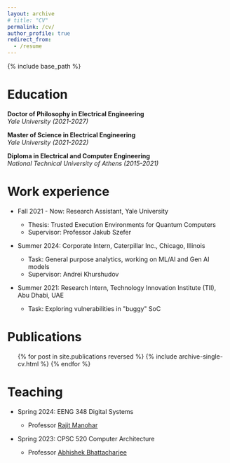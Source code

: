 ```yaml
---
layout: archive
# title: "CV"
permalink: /cv/
author_profile: true
redirect_from:
  - /resume
---
```


{% include base_path %}

Education
======
**Doctor of Philosophy in Electrical Engineering** \
_Yale University (2021-2027)_

**Master of Science in Electrical Engineering** \
_Yale University (2021-2022)_

**Diploma in Electrical and Computer Engineering** \
_National Technical University of Athens (2015-2021)_ 

Work experience
======

* Fall 2021 - Now: Research Assistant, Yale University
  * Thesis: Trusted Execution Environments for Quantum Computers
  * Supervisor: Professor Jakub Szefer

* Summer 2024: Corporate Intern, Caterpillar Inc., Chicago, Illinois
  * Task: General purpose analytics, working on ML/AI and Gen AI models
  * Supervisor: Andrei Khurshudov

* Summer 2021: Research Intern, Technology Innovation Institute (TII),  Abu Dhabi, UAE
  * Task: Exploring vulnerabilities in "buggy" SoC

<!-- * Fall 2020 and Spring 2021: Research Assistant, National Technical University of Athens, Greece
  * Thesis: A survey for side-channel attacks due to speculative execution and mitigation mechanisms
  * Supervisor: Professor Dionisios Pnevmatikatos -->
  
<!-- Skills
======
* Skill 1
* Skill 2
  * Sub-skill 2.1
  * Sub-skill 2.2
  * Sub-skill 2.3
* Skill 3 -->

Publications
======
  <ul>{% for post in site.publications reversed %}
    {% include archive-single-cv.html %}
  {% endfor %}</ul>
  
<!-- Talks
======
  <ul>{% for post in site.talks reversed %}
    {% include archive-single-talk-cv.html  %}
  {% endfor %}</ul> -->
  
Teaching
======
  <!-- <ul>{% for post in site.teaching reversed %}
    {% include archive-single-cv.html %}
  {% endfor %}</ul> -->
  * Spring 2024: EENG 348 Digital Systems
    * Professor [Rajit Manohar](https://csl.yale.edu/~rajit/)

  * Spring 2023: CPSC 520 Computer Architecture
    * Professor [Abhishek Bhattacharjee](https://www.cs.yale.edu/homes/abhishek/)
  
<!-- Service and leadership
======
* Currently signed in to 43 different slack teams -->
